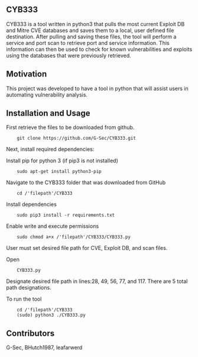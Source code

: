 ## CYB333

CYB333 is a tool written in python3 that pulls the most current Exploit DB and Mitre CVE databases and saves them to a local, user defined file destination. After pulling and saving these files, the tool will perform a service and port scan to retrieve port and service information. This information can then be used to check for known vulnerabilities and exploits using the databases that were previously retrieved.   



## Motivation

This project was developed to have a tool in python that will assist users in automating vulnerability analysis.    


## Installation and Usage


First retrieve the files to be downloaded from github.

		git clone https://github.com/G-Sec/CYB333.git

Next, install required dependencies: 
	

Install pip for python 3  (if pip3 is not installed)

		sudo apt-get install python3-pip
	
Navigate to the CYB333 folder that was downloaded from GitHub
	
		cd /'filepath'/CYB333
		
Install dependencies

		sudo pip3 install -r requirements.txt

Enable write and execute permissions

		sudo chmod a+x /'filepath'/CYB333/CYB333.py

User must set desired file path for CVE, Exploit DB, and scan files.
		
Open 	

		CYB333.py 
	
Designate desired file path in lines:28, 49, 56, 77, and 117. There are 5 total path designations.
 
	
To run the tool

		cd /'filepath'/CYB333
		(sudo) python3 ./CYB333.py
		

## Contributors

G-Sec, BHutch1987, leafarwerd


